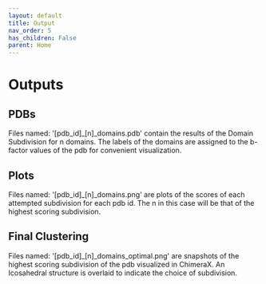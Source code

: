 ```yaml
---
layout: default
title: Output
nav_order: 5
has_children: False
parent: Home
---
```


# Outputs

## PDBs
Files named: '[pdb_id]_[n]_domains.pdb' contain the results of the Domain Subdivision for n domains.
The labels of the domains are assigned to the b-factor values of the pdb for convenient visualization.

## Plots
Files named: '[pdb_id]_[n]_domains.png' are plots of the scores of each attempted subdivision for each pdb id.
The n in this case will be that of the highest scoring subdivision.

## Final Clustering
Files named: '[pdb_id]_[n]_domains_optimal.png' are snapshots of the highest scoring subdivision of the pdb
visualized in ChimeraX. An Icosahedral structure is overlaid to indicate the choice of subdivision.
